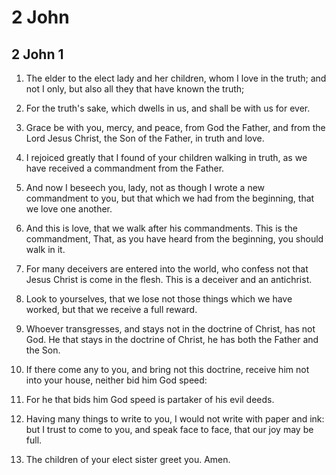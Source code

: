 # 2 John

## 2 John 1

1. The elder to the elect lady and her children, whom I love in the truth; and not I only, but also all they that have known the truth;

2. For the truth's sake, which dwells in us, and shall be with us for ever.

3. Grace be with you, mercy, and peace, from God the Father, and from the Lord Jesus Christ, the Son of the Father, in truth and love.

4. I rejoiced greatly that I found of your children walking in truth, as we have received a commandment from the Father.

5. And now I beseech you, lady, not as though I wrote a new commandment to you, but that which we had from the beginning, that we love one another.

6. And this is love, that we walk after his commandments. This is the commandment, That, as you have heard from the beginning, you should walk in it.

7. For many deceivers are entered into the world, who confess not that Jesus Christ is come in the flesh. This is a deceiver and an antichrist.

8. Look to yourselves, that we lose not those things which we have worked, but that we receive a full reward.

9. Whoever transgresses, and stays not in the doctrine of Christ, has not God. He that stays in the doctrine of Christ, he has both the Father and the Son.

10. If there come any to you, and bring not this doctrine, receive him not into your house, neither bid him God speed:

11. For he that bids him God speed is partaker of his evil deeds.

12. Having many things to write to you, I would not write with paper and ink: but I trust to come to you, and speak face to face, that our joy may be full.

13. The children of your elect sister greet you. Amen.